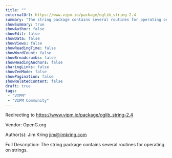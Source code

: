 ```yaml
---
title: ""
externalUrl: https://www.vipm.io/package/oglib_string-2.4
summary: "The string package contains several routines for operating on strings.."
showSummary: true
showAuthor: false
showEdit: false
showData: false
showViews: false
showReadingTime: false
showWordCount: false
showBreadcrumbs: false
showHeadingAnchors: false
sharingLinks: false
showZenMode: false
showPagination: false
showRelatedContent: false
draft: true
tags:
 - "VIPM"
 - "VIPM Community"
---
```


Redirecting to https://www.vipm.io/package/oglib_string-2.4

Vendor: OpenG.org

Author(s): Jim Kring <jim@jimkring.com>
 
Full Description:
The string package contains several routines for operating on strings.